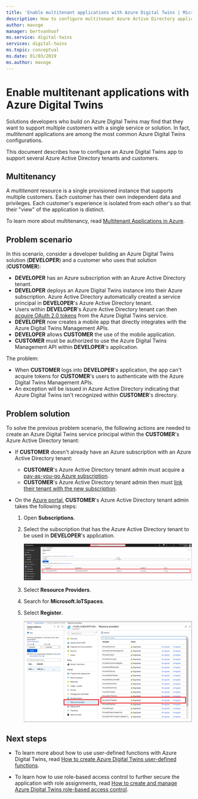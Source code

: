 ```yaml
---
title: 'Enable multitenant applications with Azure Digital Twins | Microsoft Docs'
description: How to configure multitenant Azure Active Directory applications for Azure Digital Twins.
author: mavoge
manager: bertvanhoof
ms.service: digital-twins
services: digital-twins
ms.topic: conceptual
ms.date: 01/03/2019
ms.author: mavoge
---
```


# Enable multitenant applications with Azure Digital Twins

Solutions developers who build on Azure Digital Twins may find that they want to support multiple customers with a single service or solution. In fact, *multitenant* applications are among the most common Azure Digital Twins configurations.

This document describes how to configure an Azure Digital Twins app to support several Azure Active Directory tenants and customers.

## Multitenancy

A *multitenant* resource is a single provisioned instance that supports multiple customers. Each customer has their own independent data and privileges. Each customer's experience is isolated from each other's so that their "view" of the application is distinct.

To learn more about multitenancy, read [Multitenant Applications in Azure](https://docs.microsoft.com/azure/dotnet-develop-multitenant-applications).

## Problem scenario

In this scenario, consider a developer building an Azure Digital Twins solution (**DEVELOPER**) and a customer who uses that solution (**CUSTOMER**):

- **DEVELOPER** has an Azure subscription with an Azure Active Directory tenant.
- **DEVELOPER** deploys an Azure Digital Twins instance into their Azure subscription. Azure Active Directory automatically created a service principal in **DEVELOPER**'s Azure Active Directory tenant.
- Users within **DEVELOPER**'s Azure Active Directory tenant can then [acquire OAuth 2.0 tokens](./security-authenticating-apis.md) from the Azure Digital Twins service.
- **DEVELOPER** now creates a mobile app that directly integrates with the Azure Digital Twins Management APIs.
- **DEVELOPER** allows **CUSTOMER** the use of the mobile application.
- **CUSTOMER** must be authorized to use the Azure Digital Twins Management API within **DEVELOPER**'s application.

The problem:

- When **CUSTOMER** logs into **DEVELOPER**'s application, the app can't acquire tokens for **CUSTOMER**'s users to authenticate with the Azure Digital Twins Management APIs.
- An exception will be issued in Azure Active Directory indicating that Azure Digital Twins isn't recognized within **CUSTOMER**'s directory.

## Problem solution

To solve the previous problem scenario, the following actions are needed to create an Azure Digital Twins service principal within the **CUSTOMER**'s Azure Active Directory tenant:

- If **CUSTOMER** doesn't already have an Azure subscription with an Azure Active Directory tenant:

  - **CUSTOMER**'s Azure Active Directory tenant admin must acquire a [pay-as-you-go Azure subscription](https://azure.microsoft.com/offers/ms-azr-0003p/).
  - **CUSTOMER**'s Azure Active Directory tenant admin then must [link their tenant with the new subscription](https://docs.microsoft.com/azure/active-directory/hybrid/whatis-hybrid-identity).

- On the [Azure portal](https://portal.azure.com), **CUSTOMER**'s Azure Active Directory tenant admin takes the following steps:

  1. Open **Subscriptions**.
  1. Select the subscription that has the Azure Active Directory tenant to be used in **DEVELOPER**'s application.

     ![Azure Active Directory subscriptions][1]

  1. Select **Resource Providers**.
  1. Search for **Microsoft.IoTSpaces**.
  1. Select **Register**.

     ![Azure Active Directory resource providers][2]
  
## Next steps

- To learn more about how to use user-defined functions with Azure Digital Twins, read [How to create Azure Digital Twins user-defined functions](./how-to-user-defined-functions.md).

- To learn how to use role-based access control to further secure the application with role assignments, read [How to create and manage Azure Digital Twins role-based access control](./security-create-manage-role-assignments.md).

<!-- Images -->
[1]: media/multitenant/ad-subscriptions.png
[2]: media/multitenant/ad-resource-providers.png
